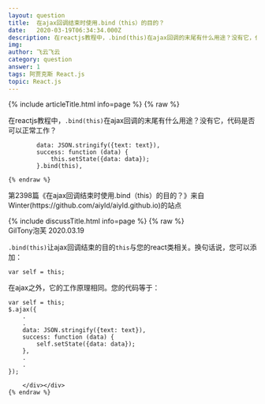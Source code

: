 ```yaml
---
layout: question
title:  在ajax回调结束时使用.bind（this）的目的？
date:   2020-03-19T06:34:34.000Z
description: 在reactjs教程中，.bind(this)在ajax回调的末尾有什么用途？没有它，代码是否可以正常工作？        data  JSON.st...
img: 
author: 飞云飞云
category: question
answer: 1
tags: 阿贾克斯 React.js
topic: React.js
---
```

<div class="article-root">
  <div class="article">
    {% include articleTitle.html info=page %}
    {% raw %}
    <div class="article-content"><p><font style="vertical-align: inherit;"><font style="vertical-align: inherit;">在reactjs教程中，</font></font><code>.bind(this)</code><font style="vertical-align: inherit;"><font style="vertical-align: inherit;">在ajax回调的末尾</font><font style="vertical-align: inherit;">有什么用途</font><font style="vertical-align: inherit;">？</font><font style="vertical-align: inherit;">没有它，代码是否可以正常工作？</font></font></p>

<pre><code>        data: JSON.stringify({text: text}),<font></font>
        success: function (data) {<font></font>
            this.setState({data: data});<font></font>
        }.bind(this),<font></font>
</code></pre></div>
    {% endraw %}
  </div>
  <p class="winter_mark">第2398篇《在ajax回调结束时使用.bind（this）的目的？》来自Winter(https://github.com/aiyld/aiyld.github.io)的站点</p>
  <div class="discuss-wrapper">
    {% include discussTitle.html info=page %}
    {% raw %}
    <div class="discuss-item">
        <div class="discuss-parent">
          <div class="discuss-meta">
            <span class="discuss-user">GilTony泡芙</span>
            <span class="discuss-time">2020.03.19</span>
          </div>
          <div class="discuss-comment"><p><font style="vertical-align: inherit;"></font><code>.bind(this)</code><font style="vertical-align: inherit;"><font style="vertical-align: inherit;">让ajax回调结束</font><font style="vertical-align: inherit;">的目的</font></font><code>this</code><font style="vertical-align: inherit;"><font style="vertical-align: inherit;">与您的react类相关。</font><font style="vertical-align: inherit;">换句话说，您可以添加：</font></font></p>

<pre><code>var self = this;
</code></pre>

<p><font style="vertical-align: inherit;"><font style="vertical-align: inherit;">在ajax之外，它的工作原理相同。</font><font style="vertical-align: inherit;">您的代码等于：</font></font></p>

<pre><code>var self = this;<font></font>
$.ajax({<font></font>
    .<font></font>
    .<font></font>
    data: JSON.stringify({text: text}),<font></font>
    success: function (data) {<font></font>
        self.setState({data: data});<font></font>
    },<font></font>
    .<font></font>
    .<font></font>
});<font></font>
</code></pre></div>
        </div></div>
    {% endraw %}
  </div>
<div>
